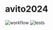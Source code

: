 # avito2024
![workflow](https://github.com/SkobelkinYaroslav/avito2024/actions/workflows/go.yml/badge.svg   )
![tests](https://codecov.io/gh/SkobelkinYaroslav/avito2024/branch/main/graph/badge.svg)

